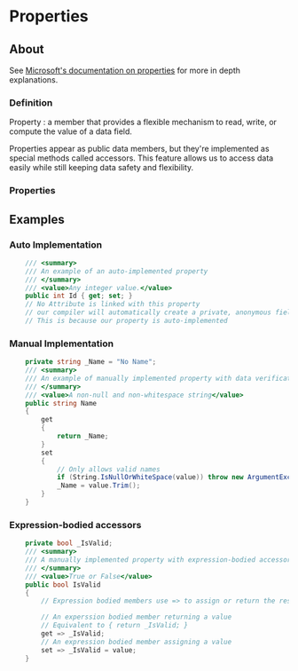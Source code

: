 # Properties

## About

See [Microsoft's documentation on properties](https://learn.microsoft.com/en-us/dotnet/csharp/programming-guide/classes-and-structs/properties) for more in depth explanations.

### Definition

Property
: a member that provides a flexible mechanism to read, write, or compute the value of a data field.

Properties appear as public data members, but they're implemented as special methods called accessors. This feature allows us to access data easily while still keeping data safety and flexibility.

### Properties


## Examples

### Auto Implementation

```cs
    /// <summary>
    /// An example of an auto-implemented property
    /// </summary>
    /// <value>Any integer value.</value>
    public int Id { get; set; }
    // No Attribute is linked with this property
    // our compiler will automatically create a private, anonymous field for us
    // This is because our property is auto-implemented
```

### Manual Implementation

```cs
    private string _Name = "No Name";
    /// <summary>
    /// An example of manually implemented property with data verification
    /// </summary>
    /// <value>A non-null and non-whitespace string</value>
    public string Name
    {
        get
        {
            return _Name;
        }
        set
        {
            // Only allows valid names
            if (String.IsNullOrWhiteSpace(value)) throw new ArgumentException("Name can not be null or whitespace.");
            _Name = value.Trim();
        }
    }
```

### Expression-bodied accessors
```cs
    private bool _IsValid;
    /// <summary>
    /// A manually implemented property with expression-bodied accessors
    /// </summary>
    /// <value>True or False</value>
    public bool IsValid
    {
        // Expression bodied members use => to assign or return the result of an expression

        // An experssion bodied member returning a value
        // Equivalent to { return _IsValid; }
        get => _IsValid;
        // An expression bodied member assigning a value
        set => _IsValid = value;
    }
```
